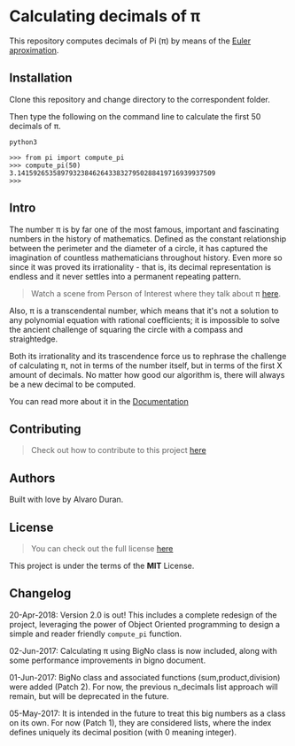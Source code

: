 # Calculating decimals of π
This repository computes decimals of Pi (π) by means of the [Euler aproximation](http://mathworld.wolfram.com/πFormulas.html).

## Installation
Clone this repository and change directory to the correspondent folder.

Then type the following on the command line to calculate the first 50 decimals of π.

```
python3

>>> from pi import compute_pi
>>> compute_pi(50)
3.14159265358979323846264338327950288419716939937509
>>>
```

## Intro
The number π is by far one of the most famous, important and fascinating numbers in the history of mathematics. Defined as the constant relationship between the perimeter and the diameter of a circle, it has captured the imagination of countless mathematicians throughout history. Even more so since it was proved its irrationality - that is, its decimal representation is endless and it never settles into a permanent repeating pattern.

>Watch a scene from Person of Interest where they talk about π [here](https://www.youtube.com/watch?v=fXTRcsxG7IQ).

Also, π is a transcendental number, which means that it's not a solution to any polynomial equation with rational coefficients; it is impossible to solve the ancient challenge of squaring the circle with a compass and straightedge.

Both its irrationality and its trascendence force us to rephrase the challenge of calculating π, not in terms of the number itself, but in terms of the first X amount of decimals. No matter how good our algorithm is, there will always be a new decimal to be computed.

You can read more about it in the [Documentation](docs/Index.md)

## Contributing
>Check out how to contribute to this project [here](https://github.com/ohduran/number_pi/CONTRIBUTING.md)

## Authors

Built with love by Alvaro Duran.

## License
>You can check out the full license [here](https://github.com/ohduran/number_pi/LICENSE.md)

This project is under the terms of the **MIT** License.

## Changelog

20-Apr-2018: Version 2.0 is out! This includes a complete redesign of the project, leveraging the power of Object Oriented programming to design a simple and reader friendly `compute_pi` function.

02-Jun-2017: Calculating π using BigNo class is now included, along with some performance improvements in bigno document.

01-Jun-2017: BigNo class and associated functions (sum,product,division) were added (Patch 2). For now, the previous n_decimals list approach will remain, but will be deprecated in the future.

05-May-2017: It is intended in the future to treat this big numbers as a class on its own. For now (Patch 1), they are considered lists, where the index defines uniquely its decimal position (with 0 meaning integer).
